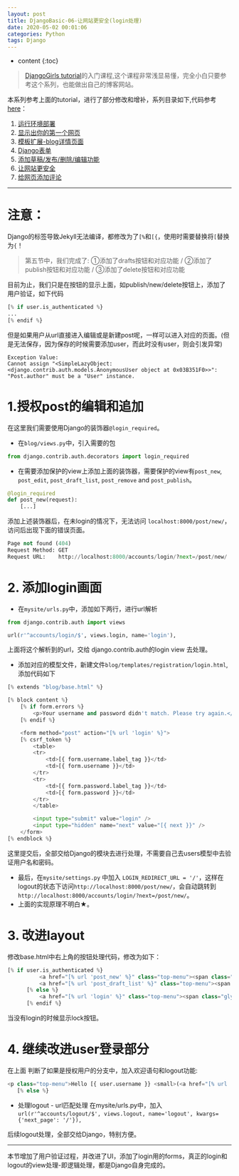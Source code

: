 ```yaml
---
layout: post
title: DjangoBasic-06-让网站更安全(login处理)
date: 2020-05-02 00:01:06
categories: Python
tags: Django
---
```

* content
{:toc}

>[DjangoGirls tutorial](https://tutorial.djangogirls.org/zh/django_urls/)的入门课程,这个课程非常浅显易懂，完全小白只要参考这个系列，也能做出自己的博客网站。

本系列参考上面的tutorial，进行了部分修改和增补，系列目录如下,代码参考 [here](https://github.com/utanesuke0612/pythonBlog)：
1.  [运行环境部署](https://utanesuke0612.github.io/2020/05/02/DjangoBasic_01/)
2.  [显示出你的第一个网页](https://utanesuke0612.github.io/2020/05/02/DjangoBasic_02/)
3.  [模板扩展-blog详情页面](https://utanesuke0612.github.io/2020/05/02/DjangoBasic_03/)
4.  [Django表单](https://utanesuke0612.github.io/2020/05/02/DjangoBasic_04/)
5.  [添加草稿/发布/删除/编辑功能](https://utanesuke0612.github.io/2020/05/02/DjangoBasic_05/)
6.  [让网站更安全](https://utanesuke0612.github.io/2020/05/02/DjangoBasic_06/)
7.  [给网页添加评论](https://utanesuke0612.github.io/2020/05/02/DjangoBasic_07/)


---
# <i class="fa fa-exclamation-triangle" aria-hidden="true"></i>**注意：**
Django的标签导致Jekyll无法编译，都修改为了`[%`和`[{`，使用时需要替换将`[`替换为`{`！

>第五节中，我们完成了: ①添加了drafts按钮和对应功能 / ②添加了publish按钮和对应功能 / ③添加了delete按钮和对应功能

目前为止，我们只是在按钮的显示上面，如publish/new/delete按钮上，添加了用户验证，如下代码

```python
[% if user.is_authenticated %}
...
[% endif %}
```

但是如果用户从url直接进入编辑或是新建post呢，一样可以进入对应的页面。(但是无法保存，因为保存的时候需要添加user，而此时没有user，则会引发异常)
```
Exception Value:
Cannot assign "<SimpleLazyObject: <django.contrib.auth.models.AnonymousUser object at 0x03B351F0>>": "Post.author" must be a "User" instance.
```

# 1.授权post的编辑和追加
在这里我们需要使用Django的装饰器`@login_required`。
- 在`blog/views.py`中，引入需要的包

```python
from django.contrib.auth.decorators import login_required
```
- 在需要添加保护的view上添加上面的装饰器，需要保护的view有`post_new`, `post_edit`, `post_draft_list`, `post_remove` and `post_publish`。

```python
@login_required
def post_new(request):
    [...]
```
添加上述装饰器后，在未login的情况下，无法访问 `localhost:8000/post/new/`，访问后出现下面的错误页面。
```python
Page not found (404)
Request Method:	GET
Request URL:	http://localhost:8000/accounts/login/?next=/post/new/
```

# 2. 添加login画面
- 在`mysite/urls.py`中，添加如下两行，进行url解析

```python
from django.contrib.auth import views

url(r'^accounts/login/$', views.login, name='login'),

```
上面将这个解析到的url，交给 django.contrib.auth的login view 去处理。

- 添加对应的模型文件，新建文件`blog/templates/registration/login.html`,添加代码如下

```python
[% extends "blog/base.html" %}

[% block content %}
    [% if form.errors %}
        <p>Your username and password didn't match. Please try again.</p>
    [% endif %}

    <form method="post" action="[% url 'login' %}">
    [% csrf_token %}
        <table>
        <tr>
            <td>[{ form.username.label_tag }}</td>
            <td>[{ form.username }}</td>
        </tr>
        <tr>
            <td>[{ form.password.label_tag }}</td>
            <td>[{ form.password }}</td>
        </tr>
        </table>

        <input type="submit" value="login" />
        <input type="hidden" name="next" value="[{ next }}" />
    </form>
[% endblock %}
```
这里提交后，全部交给Django的模块去进行处理，不需要自己去users模型中去验证用户名和密码。

- 最后，在`mysite/settings.py` 中加入 `LOGIN_REDIRECT_URL = '/'`，这样在logout的状态下访问`http://localhost:8000/post/new/`，会自动跳转到`http://localhost:8000/accounts/login/?next=/post/new/`。
- 上面的实现原理不明白★。


# 3. 改进layout
修改base.html中右上角的按钮处理代码，修改为如下：
```python
[% if user.is_authenticated %}
          <a href="[% url 'post_new' %}" class="top-menu"><span class="glyphicon glyphicon-plus"></span></a>
          <a href="[% url 'post_draft_list' %}" class="top-menu"><span class="glyphicon glyphicon-edit"></span></a>
      [% else %}
          <a href="[% url 'login' %}" class="top-menu"><span class="glyphicon glyphicon-lock"></span></a>
      [% endif %}
```
当没有login的时候显示lock按钮。


# 4. 继续改进user登录部分
在上面 判断了如果是授权用户的分支中，加入欢迎语句和logout功能:
```python
<p class="top-menu">Hello [{ user.username }} <small>(<a href="[% url 'logout' %}">Log out</a>)</small></p>
   [% else %}
```

- 处理logout - url匹配处理
在mysite/urls.py中，加入`url(r'^accounts/logout/$', views.logout, name='logout', kwargs={'next_page': '/'}),`

后续logout处理，全部交给Django，特别方便。

---

本节增加了用户验证过程，并改进了UI，添加了login用的forms，真正的login和logout的view处理-即逻辑处理，都是Django自身完成的。
